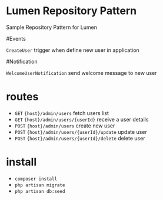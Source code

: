 # Lumen Repository Pattern
Sample Repository Pattern for Lumen

#Events

`CreateUser` trigger when define new user in application

#Notification

`WelcomeUserNotification` send welcome message to new user

# routes

* `GET` `{host}/admin/users` fetch users list
* `GET` `{host}/admin/users/{userId}` receive a user details
* `POST` `{host}/admin/users`  create new user
* `POST` `{host}/admin/users/{userId}/update`  update user
* `POST` `{host}/admin/users/{userId}/delete` delete user


# install

* `composer install`
* `php artisan migrate`
* `php artisan db:seed`
